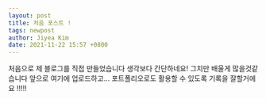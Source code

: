 ```yaml
---
layout: post
title: 처음 포스트 ! 
tags: newpost
author: Jiyea Kim
date: 2021-11-22 15:57 +0800
---
```


처음으로 제 블로그를 직접 만들었습니다
생각보다 간단하네요! 
그치만 배울게 많을것같습니다 
앞으로 여기에 업로드하고...
포트폴리오로도 활용할 수 있도록 
기록을 잘할거에요 !!!!! 

